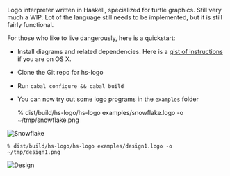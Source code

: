 Logo interpreter written in Haskell, specialized for turtle graphics. Still very
much a WIP. Lot of the language still needs to be implemented, but it is still
fairly functional.

For those who like to live dangerously, here is a quickstart:

* Install diagrams and related dependencies. Here is a [gist of instructions](https://gist.github.com/1683922) if you are on OS X.
* Clone the Git repo for hs-logo
* Run `cabal configure && cabal build`
* You can now try out some logo programs in the `examples` folder

    % dist/build/hs-logo/hs-logo examples/snowflake.logo -o ~/tmp/snowflake.png

![Snowflake](https://lh3.googleusercontent.com/-UV4m8QM0B3w/TzhPEwWnvwI/AAAAAAAAD7Q/RJE5OOMaU8U/s400/snowflake.png)

    % dist/build/hs-logo/hs-logo examples/design1.logo -o ~/tmp/design1.png

![Design](https://lh4.googleusercontent.com/-nrsWCJizZz4/TzhPGcxKjQI/AAAAAAAAD7Y/NggGkhuPZf0/s400/logo1.png)
